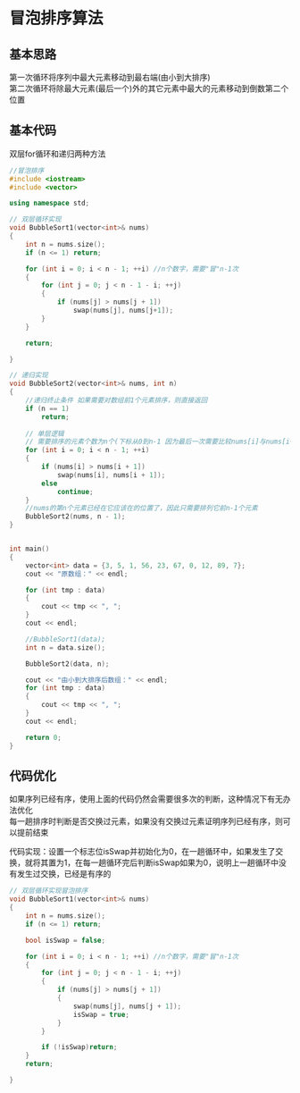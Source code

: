 <p id="冒泡排序"></p>

# 冒泡排序算法  




## 基本思路  


第一次循环将序列中最大元素移动到最右端(由小到大排序)  
第二次循环将除最大元素(最后一个)外的其它元素中最大的元素移动到倒数第二个位置  



## 基本代码  

双层for循环和递归两种方法

```cpp
//冒泡排序  
#include <iostream>
#include <vector>

using namespace std;

// 双层循环实现
void BubbleSort1(vector<int>& nums)
{
	int n = nums.size();
	if (n <= 1) return;

	for (int i = 0; i < n - 1; ++i) //n个数字，需要"冒"n-1次
	{
		for (int j = 0; j < n - 1 - i; ++j)
		{
			if (nums[j] > nums[j + 1])
				swap(nums[j], nums[j+1]);
		}
	}

	return;

}

// 递归实现
void BubbleSort2(vector<int>& nums, int n)
{
	//递归终止条件 如果需要对数组前1个元素排序，则直接返回  
	if (n == 1)
		return;
	
	// 单层逻辑
	// 需要排序的元素个数为n个(下标从0到n-1 因为最后一次需要比较nums[i]与nums[i+1]因此i最多到n-2)  
	for (int i = 0; i < n - 1; ++i)
	{
		if (nums[i] > nums[i + 1])
			swap(nums[i], nums[i + 1]);
		else
			continue;
	}
	//nums的第n个元素已经在它应该在的位置了，因此只需要排列它前n-1个元素
	BubbleSort2(nums, n - 1);
}


int main()
{
	vector<int> data = {3, 5, 1, 56, 23, 67, 0, 12, 89, 7};
	cout << "原数组：" << endl;  

	for (int tmp : data)
	{
		cout << tmp << ", ";
	}
	cout << endl;

	//BubbleSort1(data);
	int n = data.size();

	BubbleSort2(data, n);

	cout << "由小到大排序后数组：" << endl;
	for (int tmp : data)
	{
		cout << tmp << ", ";
	}
	cout << endl;

	return 0;
}
```


##  代码优化  

如果序列已经有序，使用上面的代码仍然会需要很多次的判断，这种情况下有无办法优化  
每一趟排序时判断是否交换过元素，如果没有交换过元素证明序列已经有序，则可以提前结束  

代码实现：设置一个标志位isSwap并初始化为0，在一趟循环中，如果发生了交换，就将其置为1，在每一趟循环完后判断isSwap如果为0，说明上一趟循环中没有发生过交换，已经是有序的  

```cpp
// 双层循环实现冒泡排序  
void BubbleSort1(vector<int>& nums)
{
	int n = nums.size();
	if (n <= 1) return;

	bool isSwap = false;

	for (int i = 0; i < n - 1; ++i) //n个数字，需要"冒"n-1次
	{
		for (int j = 0; j < n - 1 - i; ++j)
		{
			if (nums[j] > nums[j + 1])
			{
				swap(nums[j], nums[j + 1]);
				isSwap = true;
			}
		}

		if (!isSwap)return;
	}
	return;

}
```
